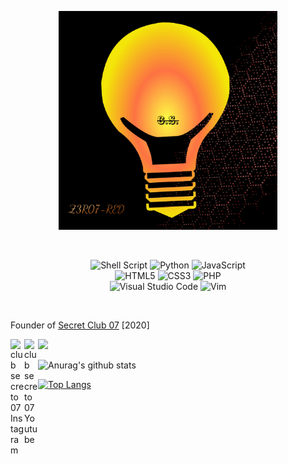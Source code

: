 <p align="center">
<img src="Imag/Z3R07-RED.png" title="Z3R07-RED" width="350px" height="350px">
</p>
<br>
<p align="center">
<img alt="Shell Script" src="https://img.shields.io/badge/shell_script%20-%23121011.svg?&style=for-the-badge&logo=gnu-bash&logoColor=white"/>
<img alt="Python" src="https://img.shields.io/badge/python%20-%2314354C.svg?&style=for-the-badge&logo=python&logoColor=white"/>
<img alt="JavaScript" src="https://img.shields.io/badge/javascript-%23323330.svg?style=for-the-badge&logo=javascript&logoColor=%23F7DF1E"/>
<br>
<img alt="HTML5" src="https://img.shields.io/badge/html5-%23E34F26.svg?style=for-the-badge&logo=html5&logoColor=white"/>
<img alt="CSS3" src="https://img.shields.io/badge/css3-%231572B6.svg?style=for-the-badge&logo=css3&logoColor=white"/>
<img alt="PHP" src="https://img.shields.io/badge/php-%23777BB4.svg?style=for-the-badge&logo=php&logoColor=white"/>
<br>
<img alt="Visual Studio Code" src="https://img.shields.io/badge/VisualStudioCode-0078d7.svg?style=for-the-badge&logo=visual-studio-code&logoColor=white"/>
<img alt="Vim" src="https://img.shields.io/badge/VIM-%2311AB00.svg?style=for-the-badge&logo=vim&logoColor=white"/>
</p>
<br>
<p>Founder of <a href="https://youtube.com/channel/UC9RNHWC3CFapIkmmXS8qYDQ">Secret Club 07</a> [2020]</p>

<a href="https://www.instagram.com/clubsecreto_07/">
  <img align="left" alt="club secreto 07 Instagram" width="22px" src="https://cdn.jsdelivr.net/npm/simple-icons@v3/icons/instagram.svg" />
</a>

<a href="https://youtube.com/channel/UC9RNHWC3CFapIkmmXS8qYDQ">
  <img align="left" alt="club secreto 07 Youtube" width="22px" src="https://cdn.jsdelivr.net/npm/simple-icons@v3/icons/youtube.svg" />
</a>

![](https://visitor-badge.glitch.me/badge?page_id=Z3R07-RED.Z3R07-RED)

![Anurag's github stats](https://github-readme-stats.vercel.app/api?username=Z3R07-RED&show_icons=true&theme=radical)

[![Top Langs](https://github-readme-stats.vercel.app/api/top-langs/?username=Z3R07-RED)](https://github.com/anuraghazra/github-readme-stats)
